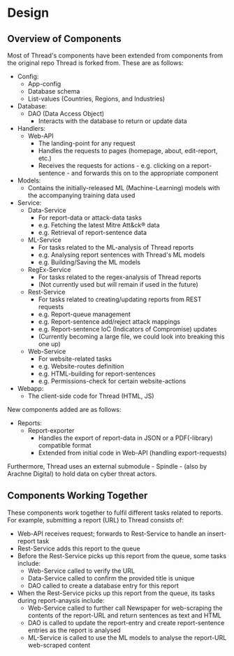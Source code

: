 # Design

## Overview of Components

Most of Thread's components have been extended from components from the original repo Thread is forked from. These are as follows:

- Config:
  - App-config
  - Database schema
  - List-values (Countries, Regions, and Industries)
- Database:
  - DAO (Data Access Object)
    - Interacts with the database to return or update data
- Handlers:
  - Web-API
    - The landing-point for any request
    - Handles the requests to pages (homepage, about, edit-report, etc.)
    - Receives the requests for actions - e.g. clicking on a report-sentence - and forwards this on to the appropriate component
- Models:
  - Contains the initially-released ML (Machine-Learning) models with the accompanying training data used
- Service:
  - Data-Service
    - For report-data or attack-data tasks
    - e.g. Fetching the latest Mitre Att&ck® data
    - e.g. Retrieval of report-sentence data
  - ML-Service
    - For tasks related to the ML-analysis of Thread reports
    - e.g. Analysing report sentences with Thread's ML models
    - e.g. Building/Saving the ML models
  - RegEx-Service
    - For tasks related to the regex-analysis of Thread reports
    - (Not currently used but will remain if used in the future)
  - Rest-Service
    - For tasks related to creating/updating reports from REST requests
    - e.g. Report-queue management
    - e.g. Report-sentence add/reject attack mappings
    - e.g. Report-sentence IoC (Indicators of Compromise) updates
    - (Currently becoming a large file, we could look into breaking this one up)
  - Web-Service
    - For website-related tasks
    - e.g. Website-routes definition
    - e.g. HTML-building for report-sentences
    - e.g. Permissions-check for certain website-actions
- Webapp:
  - The client-side code for Thread (HTML, JS)

New components added are as follows:

- Reports:
  - Report-exporter
    - Handles the export of report-data in JSON or a PDF(-library) compatible format
    - Extended from initial code in Web-API (handling export-requests)

Furthermore, Thread uses an external submodule - Spindle - (also by Arachne Digital) to hold data on cyber threat actors.

## Components Working Together

These components work together to fulfil different tasks related to reports. For example, submitting a report (URL) to Thread consists of:

- Web-API receives request; forwards to Rest-Service to handle an insert-report task
- Rest-Service adds this report to the queue
- Before the Rest-Service picks up this report from the queue, some tasks include:
  - Web-Service called to verify the URL
  - Data-Service called to confirm the provided title is unique
  - DAO called to create a database entry for this report
- When the Rest-Service picks up this report from the queue, its tasks during report-anaysis include:
  - Web-Service called to further call Newspaper for web-scraping the contents of the report-URL and return sentences as text and HTML
  - DAO is called to update the report-entry and create report-sentence entries as the report is analysed
  - ML-Service is called to use the ML models to analyse the report-URL web-scraped content
